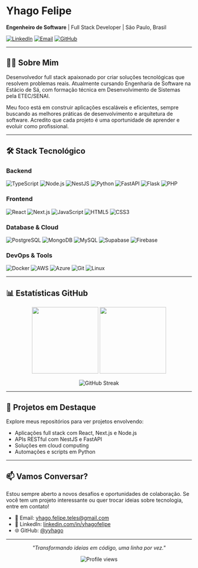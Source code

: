 # Yhago Felipe

**Engenheiro de Software** | Full Stack Developer | São Paulo, Brasil

[![LinkedIn](https://img.shields.io/badge/LinkedIn-Conectar-0077B5?style=flat&logo=linkedin)](https://www.linkedin.com/in/yhagofelipe/)
[![Email](https://img.shields.io/badge/Email-Contato-D14836?style=flat&logo=gmail)](mailto:yhago.felipe.teles@gmail.com)
[![GitHub](https://img.shields.io/github/followers/yyhago?label=Seguidores&style=flat&logo=github)](https://github.com/yyhago)

---

## 👨‍💻 Sobre Mim

Desenvolvedor full stack apaixonado por criar soluções tecnológicas que resolvem problemas reais. Atualmente cursando Engenharia de Software na Estácio de Sá, com formação técnica em Desenvolvimento de Sistemas pela ETEC/SENAI.

Meu foco está em construir aplicações escaláveis e eficientes, sempre buscando as melhores práticas de desenvolvimento e arquitetura de software. Acredito que cada projeto é uma oportunidade de aprender e evoluir como profissional.

---

## 🛠️ Stack Tecnológico

### Backend
![TypeScript](https://img.shields.io/badge/TypeScript-3178C6?style=flat&logo=typescript&logoColor=white)
![Node.js](https://img.shields.io/badge/Node.js-339933?style=flat&logo=nodedotjs&logoColor=white)
![NestJS](https://img.shields.io/badge/NestJS-E0234E?style=flat&logo=nestjs&logoColor=white)
![Python](https://img.shields.io/badge/Python-3776AB?style=flat&logo=python&logoColor=white)
![FastAPI](https://img.shields.io/badge/FastAPI-009688?style=flat&logo=fastapi&logoColor=white)
![Flask](https://img.shields.io/badge/Flask-000000?style=flat&logo=flask&logoColor=white)
![PHP](https://img.shields.io/badge/PHP-777BB4?style=flat&logo=php&logoColor=white)

### Frontend
![React](https://img.shields.io/badge/React-61DAFB?style=flat&logo=react&logoColor=black)
![Next.js](https://img.shields.io/badge/Next.js-000000?style=flat&logo=nextdotjs&logoColor=white)
![JavaScript](https://img.shields.io/badge/JavaScript-F7DF1E?style=flat&logo=javascript&logoColor=black)
![HTML5](https://img.shields.io/badge/HTML5-E34F26?style=flat&logo=html5&logoColor=white)
![CSS3](https://img.shields.io/badge/CSS3-1572B6?style=flat&logo=css3&logoColor=white)

### Database & Cloud
![PostgreSQL](https://img.shields.io/badge/PostgreSQL-4169E1?style=flat&logo=postgresql&logoColor=white)
![MongoDB](https://img.shields.io/badge/MongoDB-47A248?style=flat&logo=mongodb&logoColor=white)
![MySQL](https://img.shields.io/badge/MySQL-4479A1?style=flat&logo=mysql&logoColor=white)
![Supabase](https://img.shields.io/badge/Supabase-3ECF8E?style=flat&logo=supabase&logoColor=white)
![Firebase](https://img.shields.io/badge/Firebase-FFCA28?style=flat&logo=firebase&logoColor=black)

### DevOps & Tools
![Docker](https://img.shields.io/badge/Docker-2496ED?style=flat&logo=docker&logoColor=white)
![AWS](https://img.shields.io/badge/AWS-232F3E?style=flat&logo=amazonaws&logoColor=white)
![Azure](https://img.shields.io/badge/Azure-0078D4?style=flat&logo=microsoftazure&logoColor=white)
![Git](https://img.shields.io/badge/Git-F05032?style=flat&logo=git&logoColor=white)
![Linux](https://img.shields.io/badge/Linux-FCC624?style=flat&logo=linux&logoColor=black)

---

## 📊 Estatísticas GitHub

<p align="center">
  <img height="180em" src="https://github-readme-stats.vercel.app/api?username=yyhago&show_icons=true&theme=github_dark&include_all_commits=true&count_private=true&hide_border=true&bg_color=0d1117" />
  <img height="180em" src="https://github-readme-stats.vercel.app/api/top-langs/?username=yyhago&layout=compact&langs_count=8&theme=github_dark&hide_border=true&bg_color=0d1117" />
</p>

<p align="center">
  <img src="https://github-readme-streak-stats.herokuapp.com/?user=yyhago&theme=github-dark-blue&hide_border=true&background=0d1117" alt="GitHub Streak" />
</p>

---

## 🚀 Projetos em Destaque

Explore meus repositórios para ver projetos envolvendo:
- Aplicações full stack com React, Next.js e Node.js
- APIs RESTful com NestJS e FastAPI
- Soluções em cloud computing
- Automações e scripts em Python

---

## 📫 Vamos Conversar?

Estou sempre aberto a novos desafios e oportunidades de colaboração. Se você tem um projeto interessante ou quer trocar ideias sobre tecnologia, entre em contato!

- 📧 Email: yhago.felipe.teles@gmail.com
- 💼 LinkedIn: [linkedin.com/in/yhagofelipe](https://www.linkedin.com/in/yhagofelipe/)
- 🌐 GitHub: [@yyhago](https://github.com/yyhago)

---

<p align="center">
  <i>"Transformando ideias em código, uma linha por vez."</i>
</p>

<p align="center">
  <img src="https://komarev.com/ghpvc/?username=yyhago&color=0969da&style=flat" alt="Profile views" />
</p>
